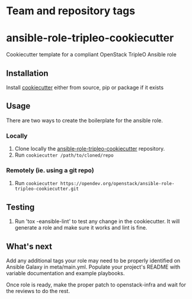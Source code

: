 Team and repository tags
========================

<!-- Change things from this point on -->

# ansible-role-tripleo-cookiecutter

Cookiecutter template for a compliant OpenStack TripleO Ansible role

## Installation

Install [cookiecutter](https://cookiecutter.readthedocs.org/) either from source, pip or package if it exists

## Usage

There are two ways to create the boilerplate for the ansible role.

### Locally

  1. Clone locally the [ansible-role-tripleo-cookiecutter](https://opendev.org/openstack/ansible-role-tripleo-cookiecutter/) repository.
  2. Run `cookiecutter /path/to/cloned/repo`

### Remotely (ie. using a git repo)

  1. Run `cookiecutter https://opendev.org/openstack/ansible-role-tripleo-cookiecutter.git`

## Testing

  1. Run 'tox -eansible-lint' to test any change in the cookiecutter. It will generate a role and make sure it works and lint is fine.

## What's next

Add any additional tags your role may need to be properly identified on Ansible Galaxy in meta/main.yml.
Populate your project's README with variable documentation and example playbooks.

Once role is ready, make the proper patch to openstack-infra and wait for the reviews to do the rest.
